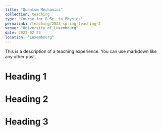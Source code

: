 ```yaml
---
title: "Quantum Mechanics"
collection: teaching
type: "Course for B.Sc. in Physics"
permalink: /teaching/2023-spring-teaching-2
venue: "University of Luxembourg"
date: 2023-02-23
location: "Luxembourg"
---
```


This is a description of a teaching experience. You can use markdown like any other post.

Heading 1
======

Heading 2
======

Heading 3
======
